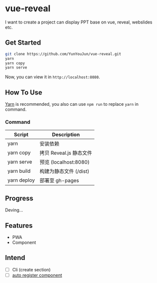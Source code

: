 # vue-reveal

I want to create a project can display PPT base on vue, reveal, webslides etc.

## Get Started

```sh
git clone https://github.com/YunYouJun/vue-reveal.git
yarn
yarn copy
yarn serve
```

Now, you can view it in `http://localhost:8080`.

## How To Use

[Yarn](https://yarnpkg.com/zh-Hans/) is recommended, you also can use `npm run` to replace `yarn` in command.

### Command

Script      | Description
---         | ---
yarn        | 安装依赖
yarn copy   | 拷贝 Reveal.js 静态文件
yarn serve  | 预览 (localhost:8080)
yarn build  | 构建为静态文件 (/dist)
yarn deploy | 部署至 gh-pages

## Progress

Deving...

## Features

- PWA
- Component

## Intend

- [ ] Cli (create section)
- [ ] [auto register component](https://cn.vuejs.org/v2/guide/components-registration.html#%E5%9F%BA%E7%A1%80%E7%BB%84%E4%BB%B6%E7%9A%84%E8%87%AA%E5%8A%A8%E5%8C%96%E5%85%A8%E5%B1%80%E6%B3%A8%E5%86%8C)
